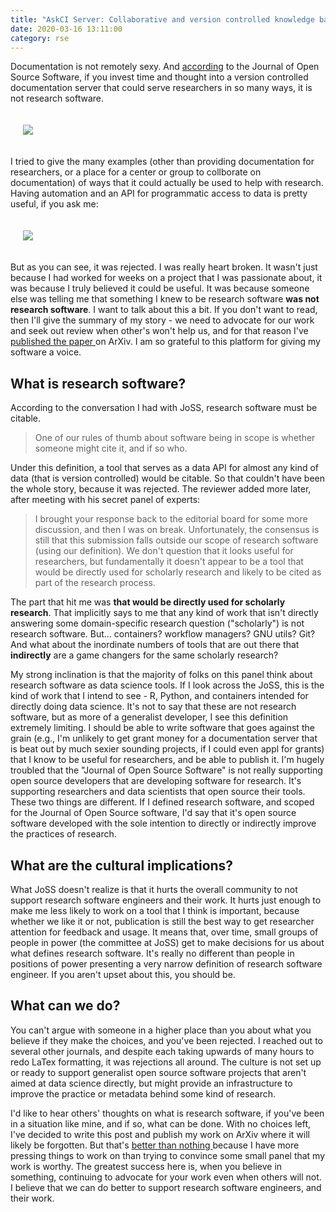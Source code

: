 ```yaml
---
title: "AskCI Server: Collaborative and version controlled knowledge base"
date: 2020-03-16 13:11:00
category: rse
---
```


Documentation is not remotely sexy. And <a href="https://github.com/openjournals/joss-reviews/issues/1961" target="_blank">according</a> 
to the Journal of Open Source Software, if you invest time and thought into a version controlled
documentation server that could serve researchers in so many ways, it is not research software.

<div style="padding:20px">
<img src="https://vsoch.github.io/assets/images/posts/askci/not-research-software.png">
</div>


I tried to give the many examples (other than providing documentation for researchers,
or a place for a center or group to collborate on documentation) of ways that it could
actually be used to help with research. Having automation and an API for programmatic access
to data is pretty useful, if you ask me:

<div style="padding:20px">
<img src="https://vsoch.github.io/assets/images/posts/askci/rejected.png">
</div>

But as you can see, it was rejected. I was really heart broken. It wasn't just
because I had worked for weeks on a project that I was passionate about, it was because
I truly believed it could be useful. It was because someone else was telling me that
something I knew to be research software <strong>was not research software</strong>.
I want to talk about this a bit. If you don't want to read, then I'll give the summary
of my story - we need to advocate for our work and seek out review when other's won't
help us, and for that reason I've <a href="https://arxiv.org/abs/2003.05973" target="_blank">published the paper </a>
on ArXiv. I am so grateful to this platform for giving my software a voice.

## What is research software?

According to the conversation I had with JoSS, research software must be citable.

> One of our rules of thumb about software being in scope is whether someone might cite it, and if so who.

Under this definition, a tool that serves as a data API for almost any kind of data
(that is version controlled) would be citable. So that couldn't have been the whole story,
because it was rejected. The reviewer added more later, after meeting with his secret
panel of experts:

> I brought your response back to the editorial board for some more discussion, and then I was on break. Unfortunately, the consensus is still that this submission falls outside our scope of research software (using our definition). We don't question that it looks useful for researchers, but fundamentally it doesn't appear to be a tool that would be directly used for scholarly research and likely to be cited as part of the research process.

The part that hit me was <strong>that would be directly used for scholarly research</strong>.
That implicitly says to me that any kind of work that isn't directly answering some
domain-specific research question ("scholarly") is not research software. But... containers?
workflow managers? GNU utils? Git? And what about the inordinate numbers of tools
that are out there that <strong>indirectly</strong> are a game changers for the
same scholarly research?

My strong inclination is that the majority of folks on this panel think about
research software as data science tools. If I look across the JoSS, this is
the kind of work that I intend to see - R, Python, and containers intended for
directly doing data science. It's not to say that these are not research software,
but as more of a generalist developer, I see this definition extremely limiting.
I should be able to write software that goes against the grain (e.g., I'm unlikely to get
grant money for a documentation server that is beat out by much sexier sounding projects,
if I could even appl for grants) that I know to be useful for
researchers, and be able to publish it. I'm hugely troubled that the "Journal of Open
Source Software" is not really supporting open source developers that are developing
software for research. It's supporting researchers and data scientists that open
source their tools. These two things are different. If I defined research software,
and scoped for the Journal of Open Source software, I'd say that it's open source
software developed with the sole intention to directly or indirectly improve the 
practices of research.

## What are the cultural implications?

What JoSS doesn't realize is that it hurts the overall community to not support
research software engineers and their work. It hurts just enough to make me less likely
to work on a tool that I think is important, because whether we like it or not,
publication is still the best way to get researcher attention for feedback and usage.
It means that, over time, small groups of people in power (the committee at JoSS) get
to make decisions for us about what defines research software. It's really no different
than people in positions of power presenting a very narrow definition of research
software engineer. If you aren't upset about this, you should be. 


## What can we do?

You can't argue with someone in a higher place than you about what you believe if
they make the choices, and you've been rejected. I reached out to several
other journals, and despite each taking upwards of many hours to redo LaTex formatting,
it was rejections all around. The culture is not set up or ready to support generalist
open source software projects that aren't aimed at data science directly, but might provide
an infrastructure to improve the practice or metadata behind some kind of research.

I'd like to hear others' thoughts on what is research software, if you've been
in a situation like mine, and if so, what can be done. With no choices left, I've
decided to write this post and publish my work on ArXiv where it will
likely be forgotten. But that's 
<a href="https://arxiv.org/abs/2003.05973" target="_blank">better than nothing </a>
because I have more pressing things to work on than trying to convince some small
panel that my work is worthy. The greatest success here is, when you believe in
something, continuing to advocate for your work even when others will not. I believe
that we can do better to support research software engineers, and their work.
